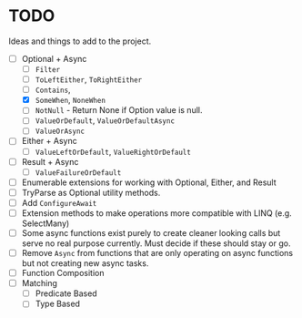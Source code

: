 # TODO
Ideas and things to add to the project.

- [ ] Optional + Async
  - [ ] `Filter`
  - [ ] `ToLeftEither`, `ToRightEither`
  - [ ] `Contains`,
  - [X] `SomeWhen`, `NoneWhen`
  - [ ] `NotNull` - Return None if Option value is null.
  - [ ] `ValueOrDefault`, `ValueOrDefaultAsync`
  - [ ] `ValueOrAsync`
- [ ] Either + Async
  - [ ] `ValueLeftOrDefault`, `ValueRightOrDefault`
- [ ] Result + Async
  - [ ] `ValueFailureOrDefault`
- [ ] Enumerable extensions for working with Optional, Either, and Result
- [ ] TryParse as Optional utility methods.
- [ ] Add `ConfigureAwait`
- [ ] Extension methods to make operations more compatible with LINQ (e.g. SelectMany)
- [ ] Some async functions exist purely to create cleaner looking calls but serve no real purpose currently. Must decide if these should stay or go. 
- [ ] Remove `Async` from functions that are only operating on async functions but not creating new async tasks.
- [ ] Function Composition
- [ ] Matching
    - [ ] Predicate Based
    - [ ] Type Based